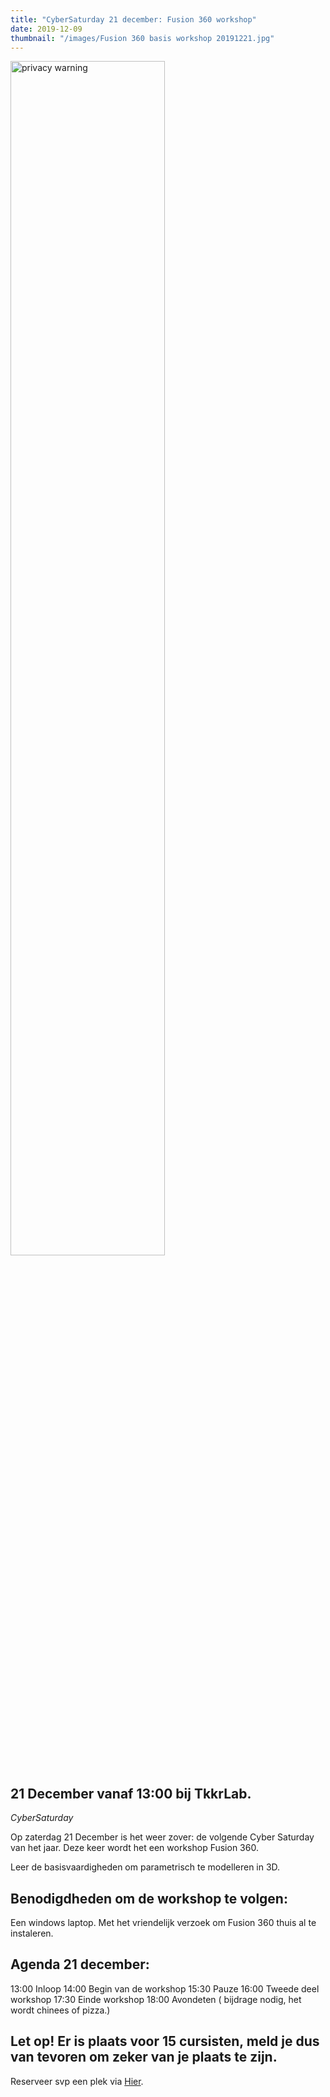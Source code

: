 ```yaml
---
title: "CyberSaturday 21 december: Fusion 360 workshop"
date: 2019-12-09
thumbnail: "/images/Fusion 360 basis workshop 20191221.jpg"
---
```


<img alt="privacy warning" src="/images/Fusion 360 basis workshop 20191221.jpg" height="70%" width="70%" align="middle">

## 21 December vanaf 13:00 bij TkkrLab.

*CyberSaturday*

Op zaterdag 21 December is het weer zover: de volgende Cyber Saturday van het jaar.
Deze keer wordt het een workshop Fusion 360.

Leer de basisvaardigheden om parametrisch te modelleren in 3D.

## Benodigdheden om de workshop te volgen:
Een windows laptop. Met het vriendelijk verzoek om Fusion 360 thuis al te instaleren.


## Agenda 21 december:
13:00 Inloop
14:00 Begin van de workshop
15:30 Pauze
16:00 Tweede deel workshop
17:30 Einde workshop
18:00 Avondeten ( bijdrage nodig, het wordt chinees of pizza.)

## Let op! Er is plaats voor 15 cursisten, meld je dus van tevoren om zeker van je plaats te zijn.

Reserveer svp een plek via [Hier](https://docs.google.com/forms/d/1XHCxuVMsg-4LBmUXVDC9Nc63M9sf82DeGJ_M8OCoTgk/).

